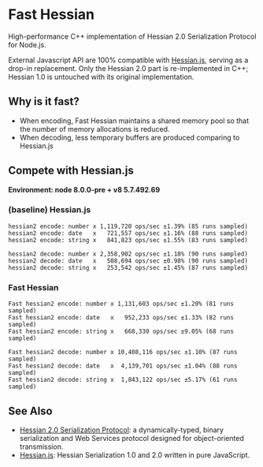 # Fast Hessian

High-performance C++ implementation of Hessian 2.0 Serialization Protocol for Node.js.

External Javascript API are 100% compatible with [Hessian.js](https://github.com/node-modules/hessian.js), serving as a drop-in replacement. Only the Hessian 2.0 part is re-implemented in C++; Hessian 1.0 is untouched with its original implementation. 

## Why is it fast?

- When encoding, Fast Hessian maintains a shared memory pool so that the number of memory allocations is reduced.
- When decoding, less temporary buffers are produced comparing to Hessian.js

## Compete with Hessian.js

**Environment: node 8.0.0-pre + v8 5.7.492.69**

### (baseline) Hessian.js

    hessian2 encode: number x 1,119,720 ops/sec ±1.39% (85 runs sampled)
    hessian2 encode: date   x   721,557 ops/sec ±1.16% (88 runs sampled)
    hessian2 encode: string x   841,823 ops/sec ±1.55% (83 runs sampled)

    hessian2 decode: number x 2,358,902 ops/sec ±1.18% (90 runs sampled)
    hessian2 decode: date   x   508,694 ops/sec ±0.98% (90 runs sampled)
    hessian2 decode: string x   253,542 ops/sec ±1.45% (87 runs sampled)

### Fast Hessian

    Fast hessian2 encode: number x 1,131,603 ops/sec ±1.20% (81 runs sampled)
    Fast hessian2 encode: date   x   952,233 ops/sec ±1.33% (82 runs sampled)
    Fast hessian2 encode: string x   668,330 ops/sec ±9.05% (68 runs sampled)

    Fast hessian2 decode: number x 10,408,116 ops/sec ±1.10% (87 runs sampled)
    Fast hessian2 decode: date   x  4,139,701 ops/sec ±1.04% (88 runs sampled)
    Fast hessian2 decode: string x  1,843,122 ops/sec ±5.17% (61 runs sampled)

## See Also

* [Hessian 2.0 Serialization Protocol](http://hessian.caucho.com/doc/hessian-serialization.html): a dynamically-typed, binary serialization and Web Services protocol designed for object-oriented transmission.
* [Hessian.js](https://github.com/node-modules/hessian.js): Hessian Serialization 1.0 and 2.0 written in pure JavaScript.
